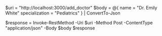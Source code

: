 $uri = "http://localhost:3000/add_doctor"
$body = @{
    name = "Dr. Emily White"
    specialization = "Pediatrics"
} | ConvertTo-Json

$response = Invoke-RestMethod -Uri $uri -Method Post -ContentType "application/json" -Body $body
$response
